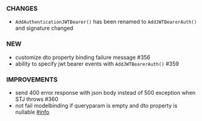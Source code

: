 ### CHANGES
- `AddAuthenticationJWTBearer()` has been renamed to `AddJWTBearerAuth()` and signature changed

### NEW
- customize dto property binding failure message #356
- ability to specify jwt bearer events with `AddJWTBearerAuth()` #359

### IMPROVEMENTS
- send 400 error response with json body instead of 500 exception when STJ throws #360
- not fail modelbinding if queryparam is empty and dto property is nullable [#info](https://discord.com/channels/933662816458645504/1053657195771858944)